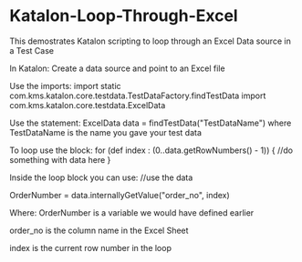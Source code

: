 # Katalon-Loop-Through-Excel
This demostrates Katalon scripting to loop through an Excel Data source in a Test Case

In Katalon: Create a data source and point to an Excel file 

Use the imports:
import static com.kms.katalon.core.testdata.TestDataFactory.findTestData
import com.kms.katalon.core.testdata.ExcelData

Use the statement:
ExcelData data = findTestData("TestDataName") 
where TestDataName is the name you gave your test data

To loop use the block:
for (def index : (0..data.getRowNumbers() - 1)) {
//do something with data here
}

Inside the loop block you can use:
 //use the data
 
 OrderNumber = data.internallyGetValue("order_no", index)
 
 Where: 
 OrderNumber is a variable we would have defined earlier
 
 order_no is the column name in the Excel Sheet
 
 index is the current row number in the loop

